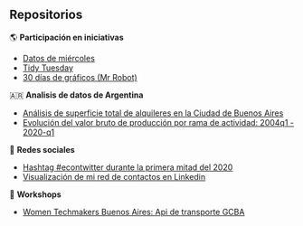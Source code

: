 ## Repositorios

🌎 **Participación en iniciativas**
- [Datos de miércoles](https://github.com/karbartolome/datosdemiercoles)
- [Tidy Tuesday](https://github.com/karbartolome/tidytuesday)
- [30 días de gráficos (Mr Robot)](https://github.com/karbartolome/30diasdemrrobot)

🇦🇷 **Analisis de datos de Argentina**
- [Análisis de superficie total de alquileres en la Ciudad de Buenos Aires](https://github.com/karbartolome/datos_argentina/tree/master/R) 
- [Evolución del valor bruto de producción por rama de actividad: 2004q1 - 2020-q1](https://github.com/karbartolome/datos_argentina/blob/master/R/valor_bruto_produccion.R)

👥 **Redes sociales**
- [Hashtag #econtwitter durante la primera mitad del 2020](https://github.com/karbartolome/twitter)
- [Visualización de mi red de contactos en Linkedin](https://github.com/karbartolome/linkedin-network) 

🏫 **Workshops** 
- [Women Techmakers Buenos Aires: Api de transporte GCBA](https://github.com/karbartolome/workshop_api_transporte_mapas)
